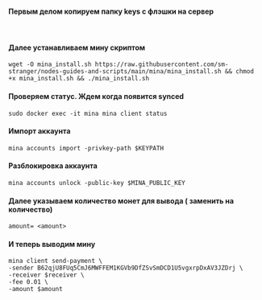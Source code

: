#### Первым делом копируем папку keys с флэшки на сервер

<br>

#### Далее устанавливаем мину скриптом
```
wget -O mina_install.sh https://raw.githubusercontent.com/sm-stranger/nodes-guides-and-scripts/main/mina/mina_install.sh && chmod +x mina_install.sh && ./mina_install.sh
```

#### Проверяем статус. Ждем когда появится synced
```
sudo docker exec -it mina mina client status
```

#### Импорт аккаунта
```
mina accounts import -privkey-path $KEYPATH
```

#### Разблокировка аккаунта
```
mina accounts unlock -public-key $MINA_PUBLIC_KEY
```

#### Далее указываем количество монет для вывода (<amount> заменить на количество)
```
amount= <amount>
```

#### И теперь выводим мину
```
mina client send-payment \
-sender B62qjU8FUq5CmJ6MWFFEM1KGVb9DfZSvSmDCD1U5vgxrpDxAV3JZDrj \
-receiver $receiver \
-fee 0.01 \
-amount $amount
```
